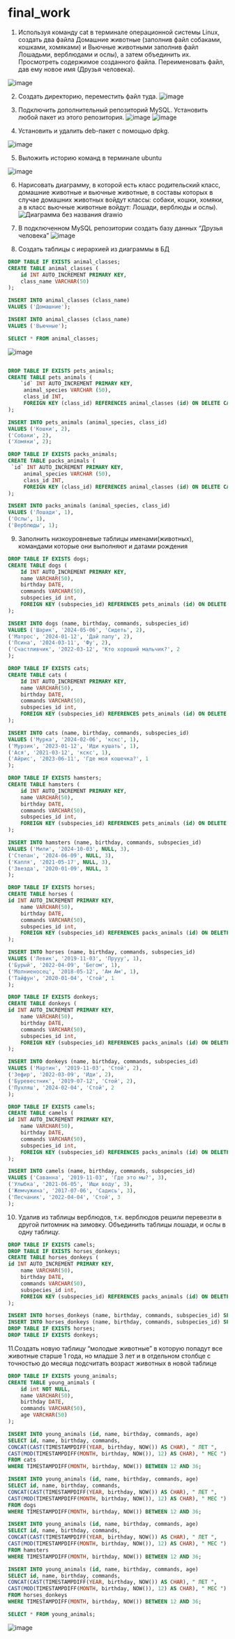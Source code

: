 # final_work
1. Используя команду cat в терминале операционной системы Linux, создать
два файла Домашние животные (заполнив файл собаками, кошками,
хомяками) и Вьючные животными заполнив файл Лошадьми, верблюдами и
ослы), а затем объединить их. Просмотреть содержимое созданного файла.
Переименовать файл, дав ему новое имя (Друзья человека).

![image](https://github.com/user-attachments/assets/fdc1dcca-ca8b-4175-9be5-df16100e4d2b)

2. Создать директорию, переместить файл туда.
![image](https://github.com/user-attachments/assets/4776aaa1-c54f-4d27-85af-a50de9eb3d43)

3. Подключить дополнительный репозиторий MySQL. Установить любой пакет
из этого репозитория.
![image](https://github.com/user-attachments/assets/ff78716c-1375-473f-a090-95baaa224324)
![image](https://github.com/user-attachments/assets/8cbf61e0-a666-47bf-8076-9a83bacf9c68)

4. Установить и удалить deb-пакет с помощью dpkg.

![image](https://github.com/user-attachments/assets/ffd47cdd-6a4f-4cde-8452-2d4e40506b8d)

5. Выложить историю команд в терминале ubuntu

![image](https://github.com/user-attachments/assets/6440da6d-cf63-458d-b1ef-539d39e3ef90)

6. Нарисовать диаграмму, в которой есть класс родительский класс, домашние
животные и вьючные животные, в составы которых в случае домашних
животных войдут классы: собаки, кошки, хомяки, а в класс вьючные животные
войдут: Лошади, верблюды и ослы).
![Диаграмма без названия drawio](https://github.com/user-attachments/assets/67c2f6f9-e3ee-41c6-a666-d71166d8228c)

7. В подключенном MySQL репозитории создать базу данных “Друзья
человека”
![image](https://github.com/user-attachments/assets/12b0ef81-2b32-475d-afc9-584632263f8a)

8. Создать таблицы с иерархией из диаграммы в БД
```sql
DROP TABLE IF EXISTS animal_classes;
CREATE TABLE animal_classes ( 
    id INT AUTO_INCREMENT PRIMARY KEY,
    class_name VARCHAR(50) 
);

INSERT INTO animal_classes (сlass_name)
VALUES ('Домашние');

INSERT INTO animal_classes (сlass_name)
VALUES ('Вьючные');

SELECT * FROM animal_classes;
```
![image](https://github.com/user-attachments/assets/a27bce1a-60f9-4009-8323-1efc77fbd767)
```sql

DROP TABLE IF EXISTS pets_animals;
CREATE TABLE pets_animals (
    `id` INT AUTO_INCREMENT PRIMARY KEY,
     animal_species VARCHAR (50),
     class_id INT,
     FOREIGN KEY (class_id) REFERENCES animal_classes (id) ON DELETE CASCADE ON UPDATE CASCADE
);

INSERT INTO pets_animals (animal_species, class_id)
VALUES ('Кошки', 2),
('Собаки', 2),  
('Хомяки', 2);

DROP TABLE IF EXISTS packs_animals;
CREATE TABLE packs_animals (
 `id` INT AUTO_INCREMENT PRIMARY KEY,
     animal_species VARCHAR (50),
     class_id INT,
     FOREIGN KEY (class_id) REFERENCES animal_classes (id) ON DELETE CASCADE ON UPDATE CASCADE
);

INSERT INTO packs_animals (animal_species, class_id)
VALUES ('Лошади', 1),
('Ослы', 1),  
('Верблюды', 1); 
```
9. Заполнить низкоуровневые таблицы именами(животных), командами которые они выполняют и датами рождения
```sql
DROP TABLE IF EXISTS dogs;
CREATE TABLE dogs (       
    Id INT AUTO_INCREMENT PRIMARY KEY, 
    name VARCHAR(50), 
    birthday DATE,
    commands VARCHAR(50),
    subspecies_id int,
    FOREIGN KEY (subspecies_id) REFERENCES pets_animals (id) ON DELETE CASCADE ON UPDATE CASCADE
);

INSERT INTO dogs (name, birthday, commands, subspecies_id)
VALUES ('Шарик', '2024-05-06', 'Сидеть', 2),
('Матрос', '2024-01-12', 'Дай лапу', 2),  
('Псина', '2024-03-11', 'Фу', 2), 
('Счастливчик', '2022-03-12', 'Кто хороший мальчик?', 2
);

DROP TABLE IF EXISTS cats;
CREATE TABLE cats (       
    Id INT AUTO_INCREMENT PRIMARY KEY, 
    name VARCHAR(50), 
    birthday DATE,
    commands VARCHAR(50),
    subspecies_id int,
    FOREIGN KEY (subspecies_id) REFERENCES pets_animals (id) ON DELETE CASCADE ON UPDATE CASCADE
);

INSERT INTO cats (name, birthday, commands, subspecies_id)
VALUES ('Мурка', '2024-02-06', 'кскс', 1),
('Мурзик', '2023-01-12', 'Иди кушать', 1),  
('Ася', '2021-03-12', 'кскс', 1), 
('Айрис', '2023-06-11', 'Где моя кошечка?', 1
);

DROP TABLE IF EXISTS hamsters;
CREATE TABLE hamsters (       
    id INT AUTO_INCREMENT PRIMARY KEY, 
    name VARCHAR(50), 
    birthday DATE,
    commands VARCHAR(50),
    subspecies_id int,
    FOREIGN KEY (subspecies_id) REFERENCES pets_animals (id) ON DELETE CASCADE ON UPDATE CASCADE
);

INSERT INTO hamsters (name, birthday, commands, subspecies_id)
VALUES ('Мили', '2024-10-03', NULL, 3),
('Степан', '2024-06-09', NULL, 3),  
('Капля', '2021-05-17', NULL, 3), 
('Звезда', '2020-01-09', NULL, 3
);

DROP TABLE IF EXISTS horses;
CREATE TABLE horses (
id INT AUTO_INCREMENT PRIMARY KEY, 
    name VARCHAR(50), 
    birthday DATE,
    commands VARCHAR(50),
    subspecies_id int,
    FOREIGN KEY (subspecies_id) REFERENCES packs_animals (id) ON DELETE CASCADE ON UPDATE CASCADE
);

INSERT INTO horses (name, birthday, commands, subspecies_id)
VALUES ('Левик', '2019-11-03', 'Прууу', 1),
('Бурый', '2022-04-09', 'Бегом', 1),  
('Молниеносец', '2018-05-12', 'Ам Ам', 1), 
('Тайфун', '2020-01-04', 'Стой', 1
);

DROP TABLE IF EXISTS donkeys;
CREATE TABLE donkeys (
id INT AUTO_INCREMENT PRIMARY KEY, 
    name VARCHAR(50), 
    birthday DATE,
    commands VARCHAR(50),
    subspecies_id int,
    FOREIGN KEY (subspecies_id) REFERENCES packs_animals (id) ON DELETE CASCADE ON UPDATE CASCADE
);

INSERT INTO donkeys (name, birthday, commands, subspecies_id)
VALUES ('Мартин', '2019-11-03', 'Стой', 2),
('Зефир', '2022-03-09', 'Иди', 2),  
('Буревестник', '2019-07-12', 'Стой', 2), 
('Пухляш', '2024-02-04', 'Стой', 2
);

DROP TABLE IF EXISTS camels;
CREATE TABLE camels (
id INT AUTO_INCREMENT PRIMARY KEY, 
    name VARCHAR(50), 
    birthday DATE,
    commands VARCHAR(50),
    subspecies_id int,
    FOREIGN KEY (subspecies_id) REFERENCES packs_animals (id) ON DELETE CASCADE ON UPDATE CASCADE
);

INSERT INTO camels (name, birthday, commands, subspecies_id)
VALUES ('Саванна', '2019-11-03', 'Где это мы?', 3),
('Улыбка', '2021-06-05', 'Ищи воду', 3),  
('Жемчужина', '2017-07-06', 'Садись', 3), 
('Песчаник', '2022-04-04', 'Стой', 3
);
```
10. Удалив из таблицы верблюдов, т.к. верблюдов решили перевезти в другой
питомник на зимовку. Объединить таблицы лошади, и ослы в одну таблицу.

```sql
DROP TABLE IF EXISTS camels;
DROP TABLE IF EXISTS horses_donkeys;
CREATE TABLE horses_donkeys (
id INT AUTO_INCREMENT PRIMARY KEY, 
    name VARCHAR(50), 
    birthday DATE,
    commands VARCHAR(50),
    subspecies_id int,
    FOREIGN KEY (subspecies_id) REFERENCES packs_animals (id) ON DELETE CASCADE ON UPDATE CASCADE
);

INSERT INTO horses_donkeys (name, birthday, commands, subspecies_id) SELECT name, birthday, commands, subspecies_id FROM horses;
INSERT INTO horses_donkeys (name, birthday, commands, subspecies_id) SELECT name, birthday, commands, subspecies_id FROM donkeys;
DROP TABLE IF EXISTS horses;
DROP TABLE IF EXISTS donkeys;
```

11.Создать новую таблицу “молодые животные” в которую попадут все
животные старше 1 года, но младше 3 лет и в отдельном столбце с точностью
до месяца подсчитать возраст животных в новой таблице
```sql
DROP TABLE IF EXISTS young_animals;
CREATE TABLE young_animals (
    id int NOT NULL, 
    name VARCHAR(50), 
    birthday DATE,
    commands VARCHAR(50),
    age VARCHAR(50)
);

INSERT INTO young_animals (id, name, birthday, commands, age)
SELECT id, name, birthday, commands,
CONCAT(CAST(TIMESTAMPDIFF(YEAR, birthday, NOW()) AS CHAR), " ЛЕТ ",
CAST(MOD(TIMESTAMPDIFF(MONTH, birthday, NOW()), 12) AS CHAR), " МЕС ") AS age
FROM cats
WHERE TIMESTAMPDIFF(MONTH, birthday, NOW()) BETWEEN 12 AND 36;

INSERT INTO young_animals (id, name, birthday, commands, age)
SELECT id, name, birthday, commands,
CONCAT(CAST(TIMESTAMPDIFF(YEAR, birthday, NOW()) AS CHAR), " ЛЕТ ",
CAST(MOD(TIMESTAMPDIFF(MONTH, birthday, NOW()), 12) AS CHAR), " МЕС ") AS age
FROM dogs
WHERE TIMESTAMPDIFF(MONTH, birthday, NOW()) BETWEEN 12 AND 36;

INSERT INTO young_animals (id, name, birthday, commands, age)
SELECT id, name, birthday, commands,
CONCAT(CAST(TIMESTAMPDIFF(YEAR, birthday, NOW()) AS CHAR), " ЛЕТ ",
CAST(MOD(TIMESTAMPDIFF(MONTH, birthday, NOW()), 12) AS CHAR), " МЕС ") AS age
FROM hamsters
WHERE TIMESTAMPDIFF(MONTH, birthday, NOW()) BETWEEN 12 AND 36;

INSERT INTO young_animals (id, name, birthday, commands, age)
SELECT id, name, birthday, commands,
CONCAT(CAST(TIMESTAMPDIFF(YEAR, birthday, NOW()) AS CHAR), " ЛЕТ ",
CAST(MOD(TIMESTAMPDIFF(MONTH, birthday, NOW()), 12) AS CHAR), " МЕС ") AS age
FROM horses_donkeys
WHERE TIMESTAMPDIFF(MONTH, birthday, NOW()) BETWEEN 12 AND 36;

SELECT * FROM young_animals;
```
![image](https://github.com/user-attachments/assets/1b7a3414-5834-4099-9b3d-22d29b491106)

